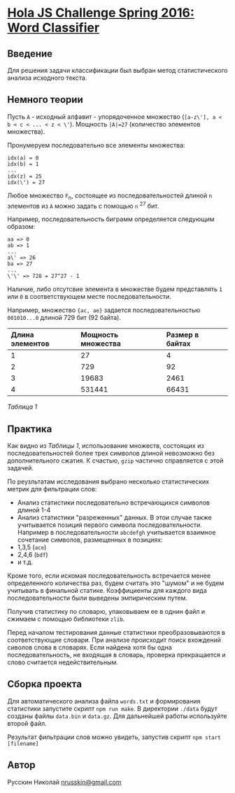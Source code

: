 # [Hola JS Challenge Spring 2016: Word Classifier](https://github.com/hola/challenge_word_classifier)

## Введение

Для решения задачи классификации был выбран метод статистического анализа исходного текста.

## Немного теории

Пусть ```A``` - исходный алфавит - упорядоченное множество (```[a-z\'], a < b < c < ... < z < \'```).
Мощность ```|A|=27``` (количество элементов множества). 

Пронумеруем последовательно все элементы множества:
```
idx(a) = 0
idx(b) = 1
...
idx(z) = 25
idx(\') = 27
```
Любое множество ```F```<sub>n</sub>, состоящее из последовательностей  длиной 
```n``` элементов из ```A``` можно задать с помощью ```n``` <sup>27</sup> бит. 

Например, последовательность биграмм определяется следующим образом:
```
aa => 0
ab => 1
...
a\' => 26
ba => 27
...
\'\' => 728 = 27^27 - 1
```

Наличие, либо отсутсвие элемента в множестве будем представлять ```1``` или ```0``` в соответствующем месте последовательности.

Например, множество ```{ac, ae}``` задается последовательностью ```001010...0``` длиной 729 бит (92 байта).

| Длина элементов | Мощность множества | Размер в байтах |
| :--- | :--- | :--- |
| 1 | 27     | 4    |
| 2 | 729    | 92   |
| 3 | 19683  | 2461 |
| 4 | 531441 | 66431|

*Таблица 1*


## Практика

Как видно из *Таблицы 1*, использование множеств, состоящих 
из последовательностей более трех символов длиной невозможно без дополнительного сжатия.
К счастью, ```gzip``` частично справляется с этой задачей.

По реузльтатам исследования выбрано несколько статистических метрик для фильтрации слов:
* Анализ статистики последовательно встречающихся символов длиной 1-4
* Анализ статистики "разреженных" данных. В этои случае также учитывается 
позиция первого символа последовательности. Например в последовательности ```abcdefgh``` 
учитывается взаимное сочетание символов, размещенных в позициях:
 * 1,3,5 (```ace```)
 * 2,4,6 (```bdf```)
 * и т.д.

Кроме того, если искомая последовательность встречается менее определенного количества раз,
будем считать это "шумом" и не будем учитывать в финальной статике. Коэффициенты для 
каждого вида последовательности были выведены эмпирическим путем.

Получив статистику по словарю, упаковываем ее в однин файл и сжимаем с помощью библиотеки ```zlib```.

Перед началом тестирования данные статистики преобразовываются в соответствующие словари.
При анализе происходит поиск вхождений сиволов слова в словарях. 
Если найдена хотя бы одна последовательность, не входящая в словарь, проверка прекращается и слово считается недействительным. 

## Сборка проекта

Для автоматического анализа файла ```words.txt``` и формирования статистики запустите скрипт ```npm run make```.
В директории ```./data``` будут созданы файлы ```data.bin``` и ```data.gz```. Для дальнейшей работы используйте второй файл.

Результат фильтрации слов можно увидеть, запустив скрипт ```npm start [filename]```

## Автор

Русскин Николай <nrusskin@gmail.com>
